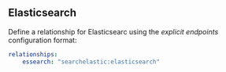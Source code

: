 ## Elasticsearch

Define a relationship for Elasticsearc using the _explicit endpoints_ configuration format:

```yaml
relationships:
    essearch: "searchelastic:elasticsearch"
```
